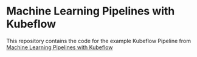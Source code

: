 # Machine Learning Pipelines with Kubeflow

This repository contains the code for the example Kubeflow Pipeline from [Machine Learning Pipelines with Kubeflow](https://towardsdatascience.com/machine-learning-pipelines-with-kubeflow-4c59ad05522)

